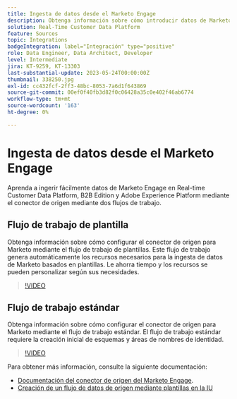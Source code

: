 ```yaml
---
title: Ingesta de datos desde el Marketo Engage
description: Obtenga información sobre cómo introducir datos de Marketo Engage mediante el conector de origen mediante los flujos de trabajo de plantilla y estándar.
solution: Real-Time Customer Data Platform
feature: Sources
topic: Integrations
badgeIntegration: label="Integración" type="positive"
role: Data Engineer, Data Architect, Developer
level: Intermediate
jira: KT-9259, KT-13303
last-substantial-update: 2023-05-24T00:00:00Z
thumbnail: 338250.jpg
exl-id: cc432fcf-2ff3-48bc-8053-7a6d1f643869
source-git-commit: 00ef0f40fb3d82f0c06428a35c0e402f46ab6774
workflow-type: tm+mt
source-wordcount: '163'
ht-degree: 0%

---
```


# Ingesta de datos desde el Marketo Engage

Aprenda a ingerir fácilmente datos de Marketo Engage en Real-time Customer Data Platform, B2B Edition y Adobe Experience Platform mediante el conector de origen mediante dos flujos de trabajo.

## Flujo de trabajo de plantilla

Obtenga información sobre cómo configurar el conector de origen para Marketo mediante el flujo de trabajo de plantillas. Este flujo de trabajo genera automáticamente los recursos necesarios para la ingesta de datos de Marketo basados en plantillas. Le ahorra tiempo y los recursos se pueden personalizar según sus necesidades.

>[!VIDEO](https://video.tv.adobe.com/v/3419550?learn=on)

## Flujo de trabajo estándar

Obtenga información sobre cómo configurar el conector de origen para Marketo mediante el flujo de trabajo estándar. El flujo de trabajo estándar requiere la creación inicial de esquemas y áreas de nombres de identidad.

>[!VIDEO](https://video.tv.adobe.com/v/338250?learn=on)

Para obtener más información, consulte la siguiente documentación:
* [Documentación del conector de origen del Marketo Engage](https://experienceleague.adobe.com/docs/experience-platform/sources/connectors/adobe-applications/marketo/marketo.html).
* [Creación de un flujo de datos de origen mediante plantillas en la IU](https://experienceleague.adobe.com/docs/experience-platform/sources/ui-tutorials/templates.html#)
